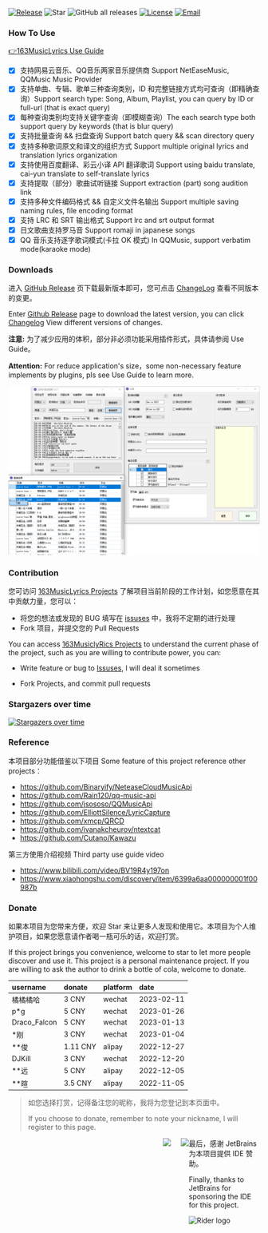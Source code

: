 [![Release](https://img.shields.io/github/v/release/jitwxs/163MusicLyrics.svg)](https://github.com/jitwxs/163MusicLyrics/releases)
![Star](https://badgen.net/github/stars/jitwxs/163MusicLyrics)
![GitHub all releases](https://img.shields.io/github/downloads/jitwxs/163MusicLyrics/total)
[![License](https://img.shields.io/badge/License-Apache%202.0-blue.svg)](https://opensource.org/licenses/Apache-2.0)
[![Email](https://img.shields.io/badge/Email-jitwxs%40foxmail.com-brightgreen)](#)

### How To Use

[👉163MusicLyrics Use Guide](https://github.com/jitwxs/163MusicLyrics/wiki)

- [x] 支持网易云音乐、QQ音乐两家音乐提供商 Support NetEaseMusic, QQMusic Music Provider
- [x] 支持单曲、专辑、歌单三种查询类别，ID 和完整链接方式均可查询（即精确查询）Support search type: Song, Album, Playlist,
  you can query by ID or full-url (that is exact query)
- [x] 每种查询类别均支持关键字查询（即模糊查询）The each search type both support query by keywords (that is blur query)
- [x] 支持批量查询 && 扫盘查询 Support batch query && scan directory query
- [x] 支持多种歌词原文和译文的组织方式 Support multiple original lyrics and translation lyrics organization
- [x] 支持使用百度翻译、彩云小译 API 翻译歌词 Support using baidu translate, cai-yun translate to self-translate lyrics
- [x] 支持提取（部分）歌曲试听链接 Support extraction (part) song audition link
- [x] 支持多种文件编码格式 && 自定义文件名输出 Support multiple saving naming rules, file encoding format
- [x] 支持 LRC 和 SRT 输出格式 Support lrc and srt output format
- [x] 日文歌曲支持罗马音 Support romaji in japanese songs
- [x] QQ 音乐支持逐字歌词模式(卡拉 OK 模式) In QQMusic, support verbatim mode(karaoke mode)

### Downloads

进入 [GitHub Release](https://github.com/jitwxs/163MusicLyrics/releases)
页下载最新版本即可，您可点击 [ChangeLog](https://github.com/jitwxs/163MusicLyrics/wiki/ChangeLog) 查看不同版本的变更。

Enter [Github Release](https://github.com/jitwxs/163musiclyrics/releses) page to download the latest version, you can
click [Changelog](https://github.com/jitwxs/163musiclyrics/wiki/changelog) View different versions of changes.

**注意:** 为了减少应用的体积，部分非必须功能采用插件形式，具体请参阅 Use Guide。

**Attention:** For reduce application's size，some non-necessary feature implements by plugins, pls see Use Guide to
learn more.

![screenshot](./images/latest_version.png)

### Contribution

您可访问 [163MusicLyrics Projects](https://github.com/users/jitwxs/projects/1) 了解项目当前阶段的工作计划，如您愿意在其中贡献力量，您可以：

- 将您的想法或发现的 BUG 填写在 [issuses](https://github.com/jitwxs/163MusicLyrics/issues) 中，我将不定期的进行处理
- Fork 项目，并提交您的 Pull Requests

You can access [163MusiclyRics Projects](https://github.com/Users/jitwxs/projects/1) to understand the current phase of
the project, such as you are willing to contribute power, you can:

- Write feature or bug to [Issuses](https://github.com/jitwxs/163musiclyrics/issues), I will deal it sometimes

- Fork Projects, and commit pull requests

### Stargazers over time

[![Stargazers over time](https://starchart.cc/jitwxs/163MusicLyrics.svg)](https://starchart.cc/jitwxs/163MusicLyrics)

### Reference

本项目部分功能借鉴以下项目 Some feature of this project reference other projects：

- https://github.com/Binaryify/NeteaseCloudMusicApi
- https://github.com/Rain120/qq-music-api
- https://github.com/jsososo/QQMusicApi
- https://github.com/ElliottSilence/LyricCapture
- https://github.com/xmcp/QRCD
- https://github.com/ivanakcheurov/ntextcat
- https://github.com/Cutano/Kawazu

第三方使用介绍视频 Third party use guide video

- https://www.bilibili.com/video/BV19R4y197on
- https://www.xiaohongshu.com/discovery/item/6399a6aa000000001f00987b

### Donate

如果本项目为您带来方便，欢迎 Star 来让更多人发现和使用它。本项目为个人维护项目，如果您愿意请作者喝一瓶可乐的话，欢迎打赏。

If this project brings you convenience, welcome to star to let more people discover and use it. This project is a
personal maintenance project. If you are willing to ask the author to drink a bottle of cola, welcome to donate.

| username | donate | platform | date |
|:---------|:-------|:-------|:-------|
| 橘橘橘哈 | 3 CNY | wechat | 2023-02-11 |
| p*g | 5 CNY | wechat | 2023-01-26 |
| Draco_Falcon | 5 CNY | wechat | 2023-01-13 |
| *刚 | 3 CNY | wechat | 2023-01-04 |
| **俊 | 1.11 CNY | alipay | 2022-12-27 |
| DJKill | 3 CNY | wechat | 2022-12-20 |
| **远 | 5 CNY | alipay | 2022-12-05 |
| **暄 | 3.5 CNY | alipay | 2022-11-05 |

> 如您选择打赏，记得备注您的昵称，我将为您登记到本页面中。
>
>If you choose to donate, remember to note your nickname, I will register to this page.

<div align="center">
    <img src="https://cdn.jsdelivr.net/gh/jitwxs/cdn/blog/configuration/alipay_donate_full.jpg" height="200" style="float:left;margin-right:20px;margin-left: 310px">
    <img src="https://cdn.jsdelivr.net/gh/jitwxs/cdn/blog/configuration/wechat_donate_full.jpg" height="200" style="float:left">
</div>

最后，感谢 JetBrains 为本项目提供 IDE 赞助。

Finally, thanks to JetBrains for sponsoring the IDE for this project.

![Rider logo](https://resources.jetbrains.com/storage/products/company/brand/logos/Rider_icon.svg)
